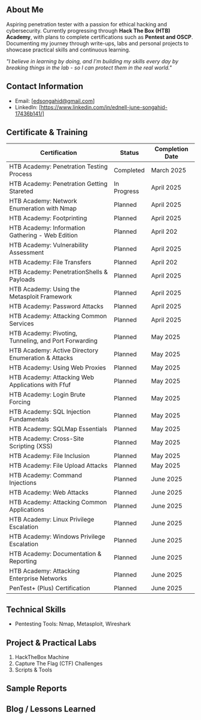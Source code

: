 ## About Me

Aspiring penetration tester with a passion for ethical hacking and cybersecurity. Currently progressing through <b>Hack The Box (HTB) Academy</b>, with plans to complete certifications such as <b>Pentest and OSCP</b>. Documenting my journey through write-ups, labs and personal projects to showcase practical skills and continuous learning.

<i>"I believe in learning by doing, and I'm building my skills every day by breaking things in the lab - so I can protect them in the real world."</i>

## Contact Information
- Email: [edsongahid@gmail.com]
- LinkedIn: [https://www.linkedin.com/in/ednell-june-songahid-17436b141/]

## Certificate & Training
| Certification             | Status         | Completion Date |
|---------------------------|----------------|-----------------|
| HTB Academy: Penetration Testing Process  | Completed      | March 2025    |
| HTB Academy: Penetration Getting Stareted | In Progress | April 2025   |
| HTB Academy: Network Enumeration with Nmap  | Planned      | April 2025   |
| HTB Academy: Footprinting | Planned | April 2025   |
| HTB Academy: Information Gathering - Web Edition  | Planned      | April 202  |
| HTB Academy: Vulnerability Assessment | Planned | April 2025   |
| HTB Academy: File Transfers  | Planned| April 202    |
| HTB Academy: PenetrationShells & Payloads | Planned | April 2025   |
| HTB Academy: Using the Metasploit Framework | Planned | April 2025   |
| HTB Academy: Password Attacks | Planned | April 2025   |
| HTB Academy: Attacking Common Services | Planned | April 2025   |
| HTB Academy: Pivoting, Tunneling, and Port Forwarding | Planned | May 2025   |
| HTB Academy: Active Directory Enumeration & Attacks | Planned | May 2025   |
| HTB Academy: Using Web Proxies | Planned | May 2025   |
| HTB Academy: Attacking Web Applications with Ffuf | Planned | May 2025   |
| HTB Academy: Login Brute Forcing | Planned | May 2025   |
| HTB Academy: SQL Injection Fundamentals | Planned | May 2025   |
| HTB Academy: SQLMap Essentials | Planned | May 2025   |
| HTB Academy: Cross-Site Scripting (XSS) | Planned | May 2025   |
| HTB Academy: File Inclusion | Planned | May 2025   |
| HTB Academy: File Upload Attacks | Planned | May 2025   |
| HTB Academy: Command Injections | Planned | June 2025   |
| HTB Academy: Web Attacks | Planned | June 2025   |
| HTB Academy: Attacking Common Applications | Planned | June 2025   |
| HTB Academy: Linux Privilege Escalation | Planned | June 2025   |
| HTB Academy: Windows Privilege Escalation | Planned | June 2025   |
| HTB Academy: Documentation & Reporting | Planned | June 2025   |
| HTB Academy: Attacking Enterprise Networks | Planned | June 2025   |
| PenTest+ (Plus) Certification | Planned | June 2025      |

## Technical Skills
- Pentesting Tools: Nmap, Metasploit, Wireshark

## Project & Practical Labs
1. HackTheBox Machine
2. Capture The Flag (CTF) Challenges
3. Scripts & Tools

## Sample Reports

## Blog / Lessons Learned



